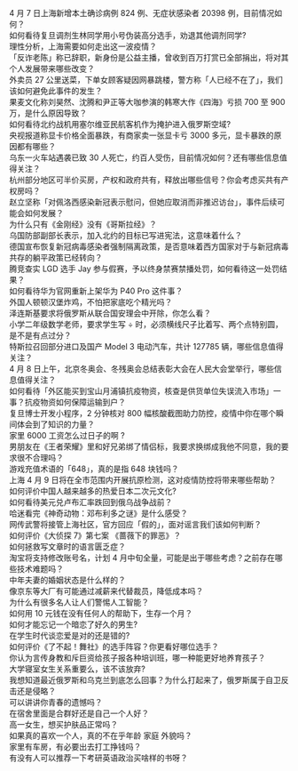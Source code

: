 4 月 7 日上海新增本土确诊病例 824 例、无症状感染者 20398 例，目前情况如何？  
如何看待复旦调剂生林同学用小号伪装高分选手，劝退其他调剂同学?  
理性分析，上海需要如何走出这一波疫情？  
「反诈老陈」称已辞职，新身份是公益主播，曾收到百万打赏已全部捐出，将对其个人发展带来哪些改变？  
外卖员 27 公里送菜，下单女顾客疑因网暴跳楼，警方称「人已经不在了」，我们该如何避免此事件的发生？  
果麦文化称刘昊然、沈腾和尹正等大咖参演的韩寒大作《四海》亏损 700 至 900 万，是什么原因导致？  
如何看待北约战机用塞尔维亚民航客机作为掩护进入俄罗斯空域?  
央视报道称显卡价格全面暴跌，有商家卖一张显卡亏 3000 多元，显卡暴跌的原因都有哪些？  
乌东一火车站遇袭已致 30 人死亡，约百人受伤，目前情况如何？还有哪些信息值得关注？  
杭州部分地区可半价买房，产权和政府共有，释放出哪些信号？你会考虑买共有产权房吗？  
赵立坚称「对佩洛西感染新冠表示慰问，但她应取消而非推迟访台」，事件后续可能会如何发展？  
为什么只有《金刚经》没有《哥斯拉经》？  
乌国防部副部长表示，加入北约的目标已写进宪法，这意味着什么？  
德国宣布恢复新冠病毒感染者强制隔离政策，是否意味着西方国家对于与新冠病毒共存的躺平政策已经转向？  
腾竞查实 LGD 选手 Jay 参与假赛，予以终身禁赛禁播处罚，如何看待这一处罚结果？  
如何看待华为官网重新上架华为 P40 Pro 这件事？  
外国人顿顿汉堡炸鸡，不怕把家底吃个精光吗？  
泽连斯基要求将俄罗斯从联合国安理会中开除，你怎么看？  
小学二年级数学老师，要求学生写 ÷ 时，必须横线尺子比着写、两个点特别圆，是不是有点过分？  
特斯拉召回部分进口及国产 Model 3 电动汽车，共计 127785 辆，哪些信息值得关注？  
4 月 8 日上午，北京冬奥会、冬残奥会总结表彰大会在人民大会堂举行，哪些信息值得关注？  
如何看待「外区能买到宝山月浦镇抗疫物资，核查是供货单位失误流入市场」一事？抗疫物资如何保障运输到户？  
复旦博士开发小程序，2 分钟核对 800 幅核酸截图助力防控，疫情中你在哪个瞬间体会到了知识的力量？  
家里 6000 工资怎么过日子的啊 ?  
男朋友在《王者荣耀》里和好兄弟绑了情侣标，我要求换绑成我他不同意，我的要求很不合理吗？  
游戏充值术语的「648」，真的是指 648 块钱吗？  
上海 4 月 9 日将在全市范围内开展抗原检测，这对疫情防控将带来哪些帮助？  
如何评价中国人越来越多的热爱日本二次元文化?  
如何看待美元兑卢布汇率跌回到俄乌战争战前？  
哈迷看完《神奇动物：邓布利多之谜》是什么感受？  
网传武警将接管上海社区，官方回应「假的」，面对谣言我们该如何判断？  
如何评价《大侦探 7》第七案 《蔷薇下的罪恶》？  
如何拯救写文章时的语言匮乏症？  
淘宝将支持修改账号名，计划 4 月中旬全量，可能是出于哪些考虑？之前存在哪些技术难题吗？  
中年夫妻的婚姻状态是什么样的？  
像京东等大厂有可能通过减薪来代替裁员，降低成本吗？  
为什么有很多名人让人们警惕人工智能？  
如何用 10 元钱在没有任何人的帮助下，生存一个月？  
如何才能忘记一个暗恋了好久的男生?  
在学生时代谈恋爱是对的还是错的?  
如何评价《了不起！舞社》的选手阵容？你更看好哪位选手？  
你认为言传身教和斥巨资给孩子报各种培训班，哪一种能更好地养育孩子？  
大学寝室女生关系重要么，该不该放弃?  
我想知道最近俄罗斯和乌克兰到底怎么回事？为什么打起来了，俄罗斯属于自卫反击还是侵略？  
可以讲讲你青春的遗憾吗？  
在宿舍里面是合群好还是自己一个人好？  
高一女生，想买护肤品正常吗？  
如果真的喜欢一个人，真的不在乎年龄 家庭 外貌吗？  
家里有车房，有必要出去打工挣钱吗？  
有没有人可以推荐一下考研英语政治买啥样的书呀？  

